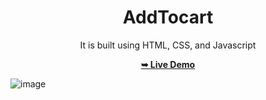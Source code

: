 <div align="center">

<h1>AddTocart</h1>

It is built using HTML, CSS, and Javascript

<a href="https://rajshree-nagane.github.io/AddToCart/"><strong>➥ Live Demo</strong></a> 
 
 </div>

![image](https://github.com/Rajshree-Nagane/AddToCart/assets/151632485/9f2693ae-5cd7-421e-9f2a-a05d29c967f2)
